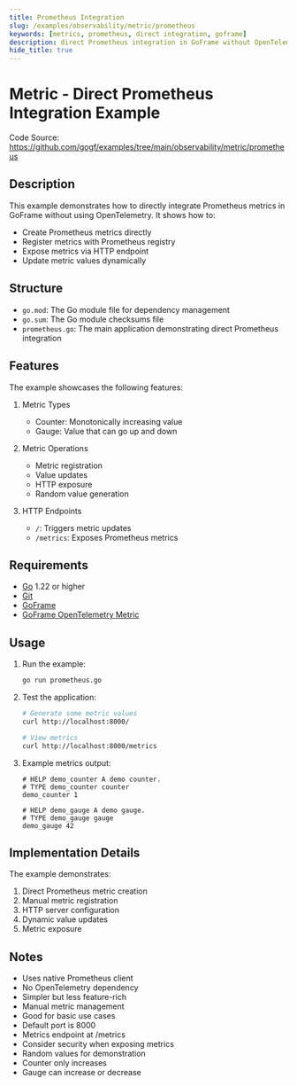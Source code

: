 ```yaml
---
title: Prometheus Integration
slug: /examples/observability/metric/prometheus
keywords: [metrics, prometheus, direct integration, goframe]
description: direct Prometheus integration in GoFrame without OpenTelemetry
hide_title: true
---
```


# Metric - Direct Prometheus Integration Example

Code Source: https://github.com/gogf/examples/tree/main/observability/metric/prometheus


## Description

This example demonstrates how to directly integrate Prometheus metrics in GoFrame without using OpenTelemetry. It shows how to:
- Create Prometheus metrics directly
- Register metrics with Prometheus registry
- Expose metrics via HTTP endpoint
- Update metric values dynamically

## Structure

- `go.mod`: The Go module file for dependency management
- `go.sum`: The Go module checksums file
- `prometheus.go`: The main application demonstrating direct Prometheus integration

## Features

The example showcases the following features:
1. Metric Types
   - Counter: Monotonically increasing value
   - Gauge: Value that can go up and down

2. Metric Operations
   - Metric registration
   - Value updates
   - HTTP exposure
   - Random value generation

3. HTTP Endpoints
   - `/`: Triggers metric updates
   - `/metrics`: Exposes Prometheus metrics

## Requirements

- [Go](https://golang.org/dl/) 1.22 or higher
- [Git](https://git-scm.com/downloads)
- [GoFrame](https://goframe.org)
- [GoFrame OpenTelemetry Metric](https://github.com/gogf/gf/tree/master/contrib/metric/otelmetric)

## Usage

1. Run the example:
   ```bash
   go run prometheus.go
   ```

2. Test the application:
   ```bash
   # Generate some metric values
   curl http://localhost:8000/
   
   # View metrics
   curl http://localhost:8000/metrics
   ```

3. Example metrics output:
   ```
   # HELP demo_counter A demo counter.
   # TYPE demo_counter counter
   demo_counter 1
   
   # HELP demo_gauge A demo gauge.
   # TYPE demo_gauge gauge
   demo_gauge 42
   ```

## Implementation Details

The example demonstrates:
1. Direct Prometheus metric creation
2. Manual metric registration
3. HTTP server configuration
4. Dynamic value updates
5. Metric exposure

## Notes

- Uses native Prometheus client
- No OpenTelemetry dependency
- Simpler but less feature-rich
- Manual metric management
- Good for basic use cases
- Default port is 8000
- Metrics endpoint at /metrics
- Consider security when exposing metrics
- Random values for demonstration
- Counter only increases
- Gauge can increase or decrease
